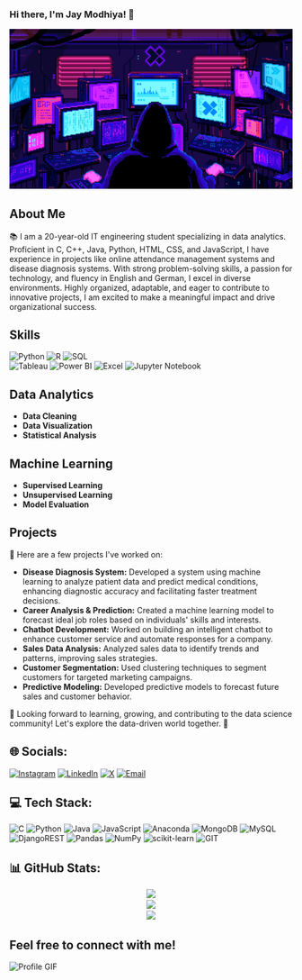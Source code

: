  ### Hi there, I'm Jay Modhiya! 👋
<img src= "https://github.com/Jay-Modhiya/Jay-Modhiya/blob/main/th.gif">



## About Me

📚 I am a 20-year-old IT engineering student specializing in data analytics. Proficient in C, C++, Java, Python, HTML, CSS, and JavaScript, I have experience in projects like online attendance management systems and disease diagnosis systems. With strong problem-solving skills, a passion for technology, and fluency in English and German, I excel in diverse environments. Highly organized, adaptable, and eager to contribute to innovative projects, I am excited to make a meaningful impact and drive organizational success.

## Skills
<div>
  <img src="https://img.shields.io/badge/Python-3776AB?style=for-the-badge&logo=python&logoColor=white" alt="Python">
  <img src="https://img.shields.io/badge/R-276DC3?style=for-the-badge&logo=r&logoColor=white" alt="R">
  <img src="https://img.shields.io/badge/SQL-4479A1?style=for-the-badge&logo=postgresql&logoColor=white" alt="SQL">
</div>
<div>
  <img src="https://img.shields.io/badge/Tableau-E97627?style=for-the-badge&logo=tableau&logoColor=white" alt="Tableau">
  <img src="https://img.shields.io/badge/Power_BI-F2C811?style=for-the-badge&logo=power-bi&logoColor=white" alt="Power BI">
  <img src="https://img.shields.io/badge/Excel-217346?style=for-the-badge&logo=microsoft-excel&logoColor=white" alt="Excel">
  <img src="https://img.shields.io/badge/Jupyter-F37626?style=for-the-badge&logo=jupyter&logoColor=white" alt="Jupyter Notebook">
</div>

## Data Analytics
- **Data Cleaning**
- **Data Visualization**
- **Statistical Analysis**

## Machine Learning
- **Supervised Learning**
- **Unsupervised Learning**
- **Model Evaluation**

## Projects
🌟 Here are a few projects I've worked on:
- **Disease Diagnosis System:** Developed a system using machine learning to analyze patient data and predict medical conditions, enhancing diagnostic accuracy and facilitating faster treatment decisions.
- **Career Analysis & Prediction:** Created a machine learning model to forecast ideal job roles based on individuals' skills and interests.
- **Chatbot Development:** Worked on building an intelligent chatbot to enhance customer service and automate responses for a company.
- **Sales Data Analysis:** Analyzed sales data to identify trends and patterns, improving sales strategies.
- **Customer Segmentation:** Used clustering techniques to segment customers for targeted marketing campaigns.
- **Predictive Modeling:** Developed predictive models to forecast future sales and customer behavior.
 

🚀 Looking forward to learning, growing, and contributing to the data science community! Let's explore the data-driven world together. 🚀

  
## 🌐 Socials:

[![Instagram](https://img.shields.io/badge/Instagram-%23E4405F.svg?logo=Instagram&logoColor=white)](https://www.instagram.com/jayy.x.m/) [![LinkedIn](https://img.shields.io/badge/LinkedIn-%230077B5.svg?logo=linkedin&logoColor=white)](https://www.linkedin.com/in/jaymodhiya) [![X](https://img.shields.io/badge/X-%231DA1F2.svg?logo=X&logoColor=white)](https://x.com/JayModhiya21) [![Email](https://img.shields.io/badge/Email-%23D14836.svg?logo=gmail&logoColor=white)](mailto:jaymodhiya2@gmail.com)

## 💻 Tech Stack:
![C](https://img.shields.io/badge/c-%2300599C.svg?style=plastic&logo=c&logoColor=white) ![Python](https://img.shields.io/badge/python-3670A0?style=plastic&logo=python&logoColor=ffdd54) ![Java](https://img.shields.io/badge/java-%23ED8B00.svg?style=plastic&logo=openjdk&logoColor=white) ![JavaScript](https://img.shields.io/badge/javascript-%23323330.svg?style=plastic&logo=javascript&logoColor=%23F7DF1E) ![Anaconda](https://img.shields.io/badge/Anaconda-%2344A833.svg?style=plastic&logo=anaconda&logoColor=white) ![MongoDB](https://img.shields.io/badge/MongoDB-%234ea94b.svg?style=plastic&logo=mongodb&logoColor=white) ![MySQL](https://img.shields.io/badge/mysql-%2300000f.svg?style=plastic&logo=mysql&logoColor=white) ![DjangoREST](https://img.shields.io/badge/DJANGO-REST-ff1709?style=plastic&logo=django&logoColor=white&color=ff1709&labelColor=gray) ![Pandas](https://img.shields.io/badge/pandas-%23150458.svg?style=plastic&logo=pandas&logoColor=white) ![NumPy](https://img.shields.io/badge/numpy-%23013243.svg?style=plastic&logo=numpy&logoColor=white) ![scikit-learn](https://img.shields.io/badge/scikit--learn-%23F7931E.svg?style=plastic&logo=scikit-learn&logoColor=white) ![GIT](https://img.shields.io/badge/Git-fc6d26?style=plastic&logo=git&logoColor=white)

## 📊 GitHub Stats:
<div align="center">
  
![](https://github-readme-stats.vercel.app/api?username=Jay-Modhiya&theme=dark&hide_border=false&include_all_commits=true&count_private=true)<br/>
![](https://github-readme-streak-stats.herokuapp.com/?user=Jay-Modhiya&theme=dark&hide_border=false)<br/>
![](https://github-readme-stats.vercel.app/api/top-langs/?username=Jay-Modhiya&theme=dark&hide_border=false&include_all_commits=true&count_private=true&layout=compact)

</div>

## Feel free to connect with me!

<div style="display: flex; justify-content: center; width: 100%;">
  <img src="https://user-images.githubusercontent.com/74038190/212750147-854a394f-fee9-4080-9770-78a4b7ece53f.gif" alt="Profile GIF" style="width: 100%; height: auto;">
</div>
